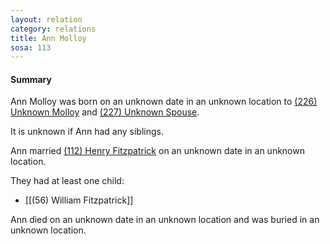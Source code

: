 ```yaml
---
layout: relation
category: relations
title: Ann Molloy
sosa: 113
---
```


#### Summary

Ann Molloy was born on an unknown date in an unknown location to [(226) Unknown Molloy](/226-unknown-molloy/) and [(227) Unknown Spouse](/227-unknown-spouse/).

It is unknown if Ann had any siblings.

Ann married [(112) Henry Fitzpatrick](/112-henry-fitzpatrick/) on an unknown date in an unknown location.

They had at least one child:

* [[(56) William Fitzpatrick]]

Ann died on an unknown date in an unknown location and was buried in an unknown location.

<br>
